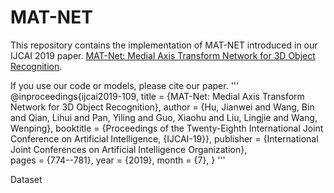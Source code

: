 # MAT-NET
This repository contains the implementation of MAT-NET introduced in our IJCAI 2019 paper.
[MAT-Net: Medial Axis Transform Network for 3D Object Recognition](https://doi.org/10.24963/ijcai.2019/109).

If you use our code or models, please cite our paper.
'''
@inproceedings{ijcai2019-109,
  title     = {MAT-Net: Medial Axis Transform Network for 3D Object Recognition},
  author    = {Hu, Jianwei and Wang, Bin and Qian, Lihui and Pan, Yiling and Guo, Xiaohu and Liu, Lingjie and Wang, Wenping},
  booktitle = {Proceedings of the Twenty-Eighth International Joint Conference on
               Artificial Intelligence, {IJCAI-19}},
  publisher = {International Joint Conferences on Artificial Intelligence Organization},             
  pages     = {774--781},
  year      = {2019},
  month     = {7},
}
'''

Dataset


